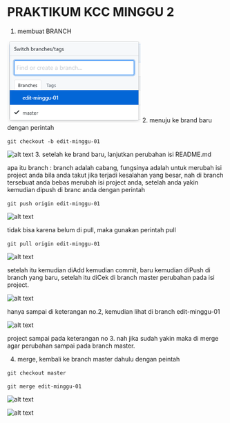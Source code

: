 # PRAKTIKUM KCC MINGGU 2 #

1. membuat BRANCH

![alt text](IMG2/aa.png)
2. menuju ke brand baru dengan perintah

```git checkout -b edit-minggu-01```

![alt text](IMG2/a.PNG)
3. setelah ke brand baru, lanjutkan perubahan isi README.md

apa itu branch : branch adalah cabang, fungsinya adalah untuk merubah isi project anda bila anda takut jika terjadi kesalahan yang besar, nah di branch tersebuat anda bebas merubah isi project anda, setelah anda yakin kemudian dipush di branc anda dengan perintah

```git push origin edit-minggu-01```

![alt text](IMG2/bb.png)

tidak bisa karena belum di pull, maka gunakan perintah pull

```git pull origin edit-minggu-01```

![alt text](IMG2/bbb.png)

setelah itu kemudian diAdd kemudian commit, baru kemudian diPush di branch yang baru, setelah itu diCek di branch master perubahan pada isi project.

![alt text](IMG2/b1.png)

hanya sampai di keterangan no.2, kemudian lihat di branch edit-minggu-01

![alt text](IMG2/b2.png)

project sampai pada keterangan no 3. nah jika sudah yakin maka di merge agar perubahan sampai pada branch master.

4. merge, kembali ke branch master dahulu dengan peintah

```git checkout master```

```git merge edit-minggu-01```

![alt text](IMG2/c.PNG)

![alt text](IMG2/d.png)